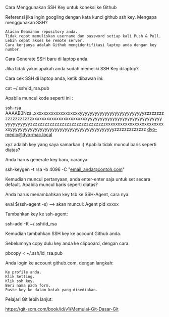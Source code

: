 Cara Menggunakan SSH Key untuk koneksi ke Github

Referensi jika ingin googling dengan kata kunci github ssh key.
Mengapa menggunakan SSH?

    Alasan Keamanan repository anda.
    Tidak repot menuliskan username dan password setiap kali Push & Pull.
    Lebih cepat akses ke remote server.
    Cara kerjanya adalah Github mengidentifikasi laptop anda dengan key number.

Cara Generate SSH baru di laptop anda.

Jika tidak yakin apakah anda sudah memeliki SSH Key dilaptop?

Cara cek SSH di laptop anda, ketik dibawah ini:

cat ~/.ssh/id_rsa.pub

Apabila muncul kode seperti ini :

ssh-rsa AAAAB3Nza..xxxxxxxxxxxxxxxxxxxyyyyyyyyyyyyyyyyyyyyyyyyyyzzzzzzzzzzzzzzzzzzzxxxxxxxxxxxxxxxxxxxxxxxyyyyyyyyyyyyyyyyyyyyyyyyyyyyyyyyyyyyyyyyzzzzzzzzzzzzzzzzzzzzzzzzzzzzzzzxxxxxxxxxxxxxxxxxxxxxxxxxxyyyyyyyyyyyyyyyyyyyyyyyyyyyyyyyyyyyyyyyyyyzzzzzzzzzzzzz dyo-medio@dyo-mac.local

xyz adalah key yang saya samarkan :)
Apabila tidak muncul baris seperti diatas?

Anda harus generate key baru, caranya:

ssh-keygen -t rsa -b 4096 -C "email_anda@contoh.com"

Kemudian muncul pertanyaan, anda enter-enter saja untuk set secara default.
Apabila muncul baris seperti diatas?

Anda harus menambahkan key tsb ke SSH-Agent, cara nya:

eval $(ssh-agent -s)
--> akan muncul: Agent pid xxxxx

Tambahkan key ke ssh-agent:

ssh-add -K ~/.ssh/id_rsa

Kemudian tambahkan SSH key ke account Github anda.

Sebelumnya copy dulu key anda ke clipboard, dengan cara:

pbcopy < ~/.ssh/id_rsa.pub

Anda login ke account github.com, dengan langkah:

    Ke profile anda.
    Klik Setting.
    Klik ssh key.
    Beri nama pada form.
    Paste key ke dalam kotak yang disediakan.

Pelajari Git lebih lanjut:

https://git-scm.com/book/id/v1/Memulai-Git-Dasar-Git